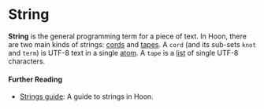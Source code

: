 # String

**String** is the general programming term for a piece of text. In Hoon, there are two main kinds of strings: [cords](cord) and [tapes](tape). A `cord` (and its sub-sets `knot` and `term`) is UTF-8 text in a single [atom](atom). A `tape` is a [list](list) of single UTF-8 characters.

#### Further Reading

- [Strings guide](../language/hoon/guides/strings): A guide to strings in Hoon.
